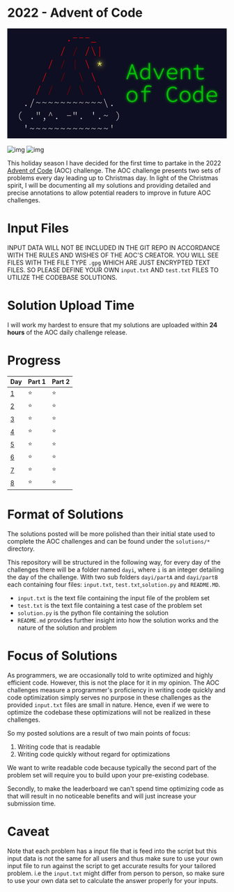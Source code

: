 # 2022 - Advent of Code 

![img](assets/aoc_banner_resized.jpeg)

![img](https://img.shields.io/badge/Python-FFD43B?style=for-the-badge&logo=python&logoColor=blue) ![img](https://hits.seeyoufarm.com/api/count/incr/badge.svg?url=https%3A%2F%2Fgithub.com%2F{payamyek}1212%2Fhit-counter)

This holiday season I have decided for the first time to partake in the 2022 [Advent of Code](https://adventofcode.com/) 
(AOC) challenge. The AOC challenge presents two sets of problems every day leading up to Christmas day. In light of the 
Christmas spirit, I will be documenting all my solutions and providing detailed and precise annotations to allow potential 
readers to improve in future AOC challenges.

# Input Files

INPUT DATA WILL NOT BE INCLUDED IN THE GIT REPO IN ACCORDANCE WITH THE RULES AND WISHES OF THE AOC'S CREATOR. YOU WILL SEE FILES WITH THE FILE TYPE `.gpg` WHICH ARE JUST ENCRYPTED TEXT FILES. SO PLEASE DEFINE YOUR OWN `input.txt` AND `test.txt` FILES TO UTILIZE THE CODEBASE SOLUTIONS.

# Solution Upload Time

I will work my hardest to ensure that my solutions are uploaded within **24 hours** of the AOC daily challenge release. 

# Progress

| Day                                      | Part 1       | Part 2      |
|------------------------------------------|--------------|-------------|
| [1](https://adventofcode.com/2022/day/1) | ⭐ | ⭐ |
| [2](https://adventofcode.com/2022/day/2) | ⭐ | ⭐|
| [3](https://adventofcode.com/2022/day/3) | ⭐ | ⭐|
| [4](https://adventofcode.com/2022/day/4) | ⭐ | ⭐|
| [5](https://adventofcode.com/2022/day/5) | ⭐ | ⭐|
| [6](https://adventofcode.com/2022/day/6) | ⭐ | ⭐|
| [7](https://adventofcode.com/2022/day/7) | ⭐ | ⭐|
| [8](https://adventofcode.com/2022/day/8) | ⭐ | ⭐|


# Format of Solutions

The solutions posted will be more polished than their initial state used to complete the AOC challenges and can be found under the `solutions/*` directory.

This repository will be structured in the following way, for every day of the challenges there will be a folder named 
`dayi`, where `i` is an integer detailing the day of the challenge. With two sub folders `dayi/partA` and `dayi/partB` 
each containing four files: `input.txt`, `test.txt`,`solution.py` and `README.MD`.

- `input.txt` is the text file containing the input file of the problem set
- `test.txt` is the text file containing a test case of the problem set
- `solution.py` is the python file containing the solution
- `README.md` provides further insight into how the solution works and the nature of the solution and problem

# Focus of Solutions

As programmers, we are occasionally told to write optimized and highly efficient code. However, this is not the place for it in my opinion. The AOC challenges measure a programmer's proficiency in writing code quickly and code optimization simply serves no purpose in these challenges as the provided `input.txt` files are small in nature. Hence, even if we were to optimize the codebase these optimizations will not be realized in these challenges. 

So my posted solutions are a result of two main points of focus:
1. Writing code that is readable
2. Writing code quickly without regard for optimizations 

We want to write readable code because typically the second part of the problem set will require you to build upon your pre-existing codebase. 

Secondly, to make the leaderboard we can't spend time optimizing code as that will result in no noticeable benefits and will just increase your submission time. 

# Caveat

Note that each problem has a input file that is feed into the script but this input data is not the same for all users
and thus make sure to use your own input file to run against the script to get accurate results for your tailored problem.
i.e the `input.txt` might differ from person to person, so make sure to use your own data set to calculate the answer
properly for your inputs.
